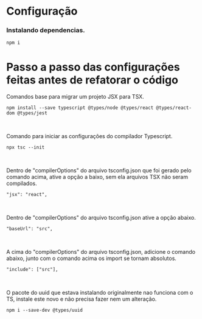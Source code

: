 # Configuração

### Instalando dependencias.
```
npm i
```
# Passo a passo das configurações feitas antes de refatorar o código

Comandos base para migrar um projeto JSX para TSX.
```
npm install --save typescript @types/node @types/react @types/react-dom @types/jest
```
<br/>

Comando para iniciar as configurações do compilador Typescript.
```
npx tsc --init
```
<br/>

Dentro de "compilerOptions" do arquivo tsconfig.json que foi gerado pelo comando acima, ative a opção a baixo, sem ela arquivos TSX não seram compilados.
```
"jsx": "react",    
```
<br/>

Dentro de "compilerOptions" do arquivo tsconfig.json ative a opção abaixo.
```
"baseUrl": "src",  
```
<br/>

A cima do "compilerOptions" do arquivo tsconfig.json, adicione o comando abaixo, junto com o comando acima os import se tornam absolutos.
```
"include": ["src"],
```
<br/>

O pacote do uuid que estava instalando originalmente nao funciona com o TS, instale este novo e não precisa fazer nem um alteração.
```
npm i --save-dev @types/uuid
```
